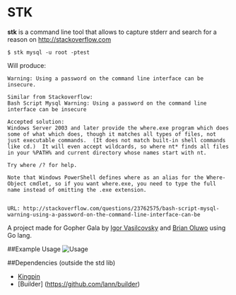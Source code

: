 STK
======

**stk** is a command line tool that allows to capture stderr and search for a reason on http://stackoverflow.com

```
$ stk mysql -u root -ptest
```

Will produce:
```
Warning: Using a password on the command line interface can be insecure.

Similar from Stackoverflow:
Bash Script Mysql Warning: Using a password on the command line interface can be insecure

Accepted solution:
Windows Server 2003 and later provide the where.exe program which does some of what which does, though it matches all types of files, not just executable commands.  (It does not match built-in shell commands like cd.)  It will even accept wildcards, so where nt* finds all files in your %PATH% and current directory whose names start with nt.

Try where /? for help.

Note that Windows PowerShell defines where as an alias for the Where-Object cmdlet, so if you want where.exe, you need to type the full name instead of omitting the .exe extension.


URL: http://stackoverflow.com/questions/23762575/bash-script-mysql-warning-using-a-password-on-the-command-line-interface-can-be
```


A project made for Gopher Gala by [Igor Vasilcovsky](https://github.com/vasilcovsky) and [Brian Oluwo](https://github.com/broluwo) using Go lang.

##Example Usage
![Usage](https://raw.githubusercontent.com/gophergala/stk/master/content/stk.gif?token=AChZnLq3CjjS9NXpaElipGZqqr6n5C6Uks5UzWD7wA%3D%3D)


##Dependencies (outside the std lib)
* [Kingpin](https://github.com/alecthomas/kingpin)
* [Builder] (https://github.com/lann/builder)
